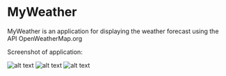 # MyWeather

MyWeather is an application for displaying the weather forecast using the API OpenWeatherMap.org

Screenshot of application:

![alt text](src/main/res/drawable/screen_1.png "Screenshot of application 1")
![alt text](src/main/res/drawable/screen_2.png "Screenshot of application 2")
![alt text](src/main/res/drawable/screen_3.png "Screenshot of application 3")
